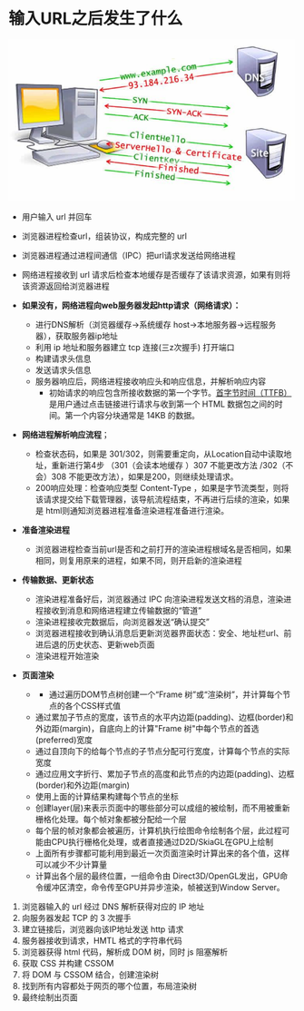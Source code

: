 # 输入URL之后发生了什么
![](../../public/输入URL之后发生了什么-20240704195729729.jpg)
- 用户输入 url 并回车
- 浏览器进程检查url，组装协议，构成完整的 url 
- 浏览器进程通过进程间通信（IPC）把url请求发送给网络进程
- 网络进程接收到 url 请求后检查本地缓存是否缓存了该请求资源，如果有则将该资源返回给浏览器进程
- **如果没有，网络进程向web服务器发起http请求（网络请求）：**

	- 进行DNS解析（浏览器缓存->系统缓存 host->本地服务器->远程服务器），获取服务器ip地址
	- 利用 ip 地址和服务器建立 tcp 连接(三z次握手) 打开端口
	- 构建请求头信息
	- 发送请求头信息
	- 服务器响应后，网络进程接收响应头和响应信息，并解析响应内容
		- 初始请求的响应包含所接收数据的第一个字节。[首字节时间（TTFB）](https://developer.mozilla.org/zh-CN/docs/Glossary/Time_to_first_byte)是用户通过点击链接进行请求与收到第一个 HTML 数据包之间的时间。第一个内容分块通常是 14KB 的数据。

- **网络进程解析响应流程**；

	- 检查状态码，如果是 301/302，则需要重定向，从Location自动中读取地址，重新进行第4步 （301（会读本地缓存 ）307 不能更改方法 /302（不会）308 不能更改方法），如果是200，则继续处理请求。
	- 200响应处理：检查响应类型 Content-Type ，如果是字节流类型，则将该请求提交给下载管理器，该导航流程结束，不再进行后续的渲染，如果是 html则通知浏览器进程准备渲染进程准备进行渲染。

- **准备渲染进程**

	- 浏览器进程检查当前url是否和之前打开的渲染进程根域名是否相同，如果相同，则复用原来的进程，如果不同，则开启新的渲染进程

- **传输数据、更新状态**

	- 渲染进程准备好后，浏览器通过 IPC 向渲染进程发送文档的消息，渲染进程接收到消息和网络进程建立传输数据的“管道”
	- 渲染进程接收完数据后，向浏览器发送“确认提交”
	- 浏览器进程接收到确认消息后更新浏览器界面状态：安全、地址栏url、前进后退的历史状态、更新web页面
	- 渲染进程开始渲染

- **页面渲染**
	- - 通过遍历DOM节点树创建一个“Frame 树”或“渲染树”，并计算每个节点的各个CSS样式值
	- 通过累加子节点的宽度，该节点的水平内边距(padding)、边框(border)和外边距(margin)，自底向上的计算"Frame 树"中每个节点的首选(preferred)宽度
	- 通过自顶向下的给每个节点的子节点分配可行宽度，计算每个节点的实际宽度
	- 通过应用文字折行、累加子节点的高度和此节点的内边距(padding)、边框(border)和外边距(margin)
	- 使用上面的计算结果构建每个节点的坐标
	- 创建layer(层)来表示页面中的哪些部分可以成组的被绘制，而不用被重新栅格化处理。每个帧对象都被分配给一个层
	- 每个层的帧对象都会被遍历，计算机执行绘图命令绘制各个层，此过程可能由CPU执行栅格化处理，或者直接通过D2D/SkiaGL在GPU上绘制
	- 上面所有步骤都可能利用到最近一次页面渲染时计算出来的各个值，这样可以减少不少计算量
	- 计算出各个层的最终位置，一组命令由 Direct3D/OpenGL发出，GPU命令缓冲区清空，命令传至GPU并异步渲染，帧被送到Window Server。



1.  浏览器输入的 url 经过 DNS 解析获得对应的 IP 地址
2. 向服务器发起 TCP 的 3 次握手
3. 建立链接后，浏览器向该IP地址发送 http 请求
4. 服务器接收到请求，HMTL 格式的字符串代码
5. 浏览器获得 html 代码，解析成 DOM 树，同时 js 阻塞解析
6. 获取 CSS 并构建 CSSOM
7. 将 DOM 与 CSSOM 结合，创建渲染树
8. 找到所有内容都处于网页的哪个位置，布局渲染树
9. 最终绘制出页面